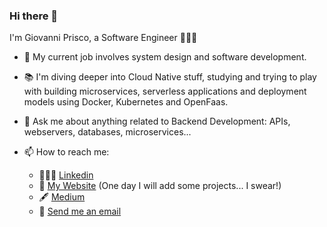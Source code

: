 ### Hi there 👋

I'm Giovanni Prisco, a Software Engineer 👨🏻‍💻

- 🌱 My current job involves system design and software development.

- 📚 I'm diving deeper into Cloud Native stuff, studying and trying to play with building microservices, serverless applications and deployment models using Docker, Kubernetes and OpenFaas.

- 💬 Ask me about anything related to Backend Development: APIs, webservers, databases, microservices...

- 📫 How to reach me: 
  - 👨🏻‍💻 [Linkedin](https://www.linkedin.com/in/priscogiovanni/)
  - 🚀 [My Website](https://prisco.dev) (One day I will add some projects... I swear!)
  - 🖋 [Medium](https://medium.com/@gprisco)
  - 📧 [Send me an email](mailto:giovanni@prisco.dev)

